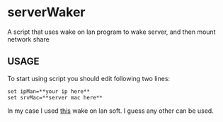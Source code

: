 # serverWaker

A script that uses wake on lan program to wake server, and then mount network share

## USAGE
To start using script you should edit following two lines:
```
set ipMan=**your ip here**
set srvMac=**server mac here**
```

In my case I used [this](https://wol.aquilatech.com/) wake on lan soft. I guess any other can be used.  
